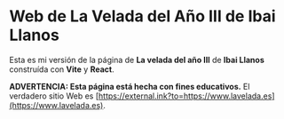 # Web de La Velada del Año III de Ibai Llanos

Esta es mi versión de la página de **La velada del año III** de **Ibai Llanos** construída con **Vite** y **React**. 

**ADVERTENCIA: Esta página está hecha con fines educativos.** El verdadero sitio Web es [https://external.ink?to=https://www.lavelada.es](https://www.lavelada.es).
